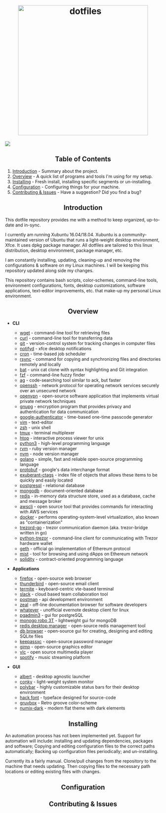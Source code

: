 <h1 align='center'>                  
  <img alt="dotfiles" src="https://dotfiles.github.io/images/dotfiles-logo.png" width="420px" />
</h1>



![](https://user-images.githubusercontent.com/7895798/48984788-8e331e00-f0bd-11e8-9fbd-a1097c65ee85.png)



<h2 align='center'>Table of Contents</h2>



1. [Introduction](#introduction) - Summary about the project.
2. [Overview](#overview) - A quick list of programs and tools I'm using for my setup.
3. [Installing](#installing) - Fresh install, installing specific segments or un-installing.
4. [Configuration](#configuration) - Configuring things for your machine.
5. [Contributing & Issues](#contributing--issues) - Have a suggestion? Did you find a bug?



<h2 align='center'>Introduction</h2>

This dotfile repository provides me with a method to keep organized, up-to-date and in-sync.

I currently am running Xubuntu 16.04/18.04. Xubuntu is a community-maintained version of Ubuntu that runs a light-weight desktop environment, Xfce. It uses dpkg package manager. All dotfiles are tailored to this linux distribution, desktop environment, package manager, etc.

I am constantly installing, updating, cleaning-up and removing the configurations & software on my Linux machines. I will be keeping this repository updated along side my changes. 

This repository contains bash scripts, color-schemes, command-line tools, environment configurations, fonts, desktop customizations, software applications, text-editor improvements, etc. that make-up my personal Linux environment.



<h2 align='center'>Overview</h2>

- **CLI**
  - [wget](https://www.gnu.org/software/wget/) - command-line tool for retrieving files
  - [curl](https://curl.haxx.se/)  - command-line tool for transferring data
  - [git](https://git-scm.com/) - version-control system for tracking changes in computer files
  - [notifyd](https://docs.xfce.org/apps/notifyd/start) - xfce desktop notifications
  - [cron](https://en.wikipedia.org/wiki/Cron) - time-based job scheduler
  - [rsync](https://linux.die.net/man/1/rsync) - command for copying and synchronizing files and directories remotely and locally
  - [bat](https://github.com/sharkdp/bat) - unix cat clone with syntax highlighting and Git integration
  - [fzf](https://github.com/junegunn/fzf) - command-line fuzzy finder
  - [ag](https://github.com/ggreer/the_silver_searcher) - code-searching tool similar to ack, but faster
  - [openssh](https://www.ssh.com/ssh/command/) - network protocol for operating network services securely over an unsecured network
  - [openvpn](https://openvpn.net/) - open-source software application that implements virtual private network techniques
  - [gnupg](https://www.gnupg.org/) - encryption program that provides privacy and authentication for data communication
  - [google-authenticator](https://github.com/google/google-authenticator) - time-based one-time passcode generator
  - [vim](https://www.vim.org/) - text-editor
  - [zsh](http://zsh.sourceforge.net/) - unix shell
  - [tmux](**tmux.github.io**  ) - terminal multiplexer
  - [htop](http://hisham.hm/htop/) - interactive process viewer for unix
  - [python3](https://www.python.org/downloads/) - high-level programming language
  - [rvm](https://rvm.io/rvm/install) - ruby version manager
  - [nvm](https://github.com/creationix/nvm) - node version manager
  - [golang](https://golang.org/dl/) - simple, fast and reliable open-source programming language
  - [protobuf](https://developers.google.com/protocol-buffers/) - google's data interchange format
  - [exuberant-ctags](http://ctags.sourceforge.net/) - index file of objects that allows these items to be quickly and easily located
  - [postgresql](https://www.postgresql.org/download/linux/) - relational database
  - [mongodb](https://docs.mongodb.com/manual/administration/install-on-linux/) - document-oriented database 
  - [redis](https://redis.io/download) - in-memory data structure store, used as a database, cache and message broker
  - [awscli](https://docs.aws.amazon.com/cli/index.html#lang/en_us) - open source tool that provides commands for interacting with AWS services
  - [docker](https://github.com/docker/docker-ce) - performs operating-system-level virtualization, also known as "containerization"
  - [trezord-go](https://github.com/trezor/trezord-go) - trezor communication daemon (aka. trezor-bridge written in go)
  - [python-trezor](https://github.com/trezor/python-trezor) - command-line client for communicating with Trezor hardware wallet
  - [geth](https://github.com/ethereum/go-ethereum) - official go implementation of Ethereum protocol
  - [mist](https://github.com/ethereum/mist) - tool for browsing and using dApps on Ethereum network
  - [solidity](https://github.com/ethereum/solidity) - contract-oriented programming language

- **Applications**
  - [firefox](https://www.mozilla.org/en-US/firefox/) - open-source web browser
  - [thunderbird](https://www.thunderbird.net/en-US/) - open-source email client
  - [termite](https://github.com/thestinger/termite) - keyboard-centric vte-based terminal
  - [slack](https://slack.com/) - cloud based team collaboration tool
  - [postman](https://www.getpostman.com/) - api development environment
  - [zeal](https://zealdocs.org/) - off-line documentation browser for software developers
  - [whatever](https://github.com/cellardoor42/whatever) - unofficial evernote desktop client for linux
  - [pgadmin3](https://www.pgadmin.org/) - gui for postgreSQL
  - [monogo robo 3T](https://robomongo.org/) - lightweight gui for mongoDB
  - [redis desktop manager](https://redisdesktop.com/) - open-source redis management tool
  - [db browser](https://sqlitebrowser.org/) - open-source gui for creating, designing and editing SQLite files
  - [keepassxc](https://keepassxc.org/) - open-source password manager
  - [gimp](https://www.gimp.org/) - open-source graphics editor
  - [vlc](https://www.videolan.org/vlc/) - open source multimedia player
  - [spotify](https://www.spotify.com/us/) - music streaming platform

- **GUI**
  - [albert](https://albertlauncher.github.io/) - desktop agnostic launcher
  - [conky](https://github.com/brndnmtthws/conky) - light-weight system monitor
  - [polybar](https://github.com/jaagr/polybar) - highly customizable status bars for their desktop environment
  - [hack font](https://sourcefoundry.org/hack/) - typeface designed for source-code
  - [gruvbox](https://github.com/morhetz/gruvbox) - Retro groove color-scheme
  - [numix-dark](https://github.com/numixproject/numix-gtk-theme-dark) - modern flat theme with dark elements


<h2 align='center'>Installing</h2>

An automation process has not been implemented yet. Support for automation will include: installing and updating dependencies, packages and software; Copying and editing configuration files to the correct paths automatically; Backing up configuration files periodically; and un-installing.

Currently its a fairly manual. Clone/pull changes from the repository to the machine that needs updating. Then copying files to the necessary path locations or editing existing files with changes.

<h2 align='center'>Configuration</h2>



<h2 align='center'>Contributing & Issues</h2>

